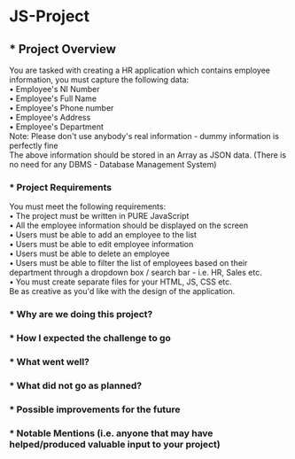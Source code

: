 # **JS-Project**

##	* Project Overview
You are tasked with creating a HR application which contains employee information, you must capture the following data:  
•	Employee's NI Number  
•	Employee's Full Name  
•	Employee's Phone number  
•	Employee's Address  
•	Employee's Department   
Note: Please don't use anybody's real information - dummy information is perfectly fine  
The above information should be stored in an Array as JSON data. (There is no need for any DBMS - Database Management System)  

### * Project Requirements
You must meet the following requirements:  
•	The project must be written in PURE JavaScript  
•	All the employee information should be displayed on the screen  
•	Users must be able to add an employee to the list  
•	Users must be able to edit employee information  
•	Users must be able to delete an employee  
•	Users must be able to filter the list of employees based on their department through a dropdown box / search bar - i.e. HR, Sales etc.  
•	You must create separate files for your HTML, JS, CSS etc.  
Be as creative as you'd like with the design of the application.  


### * Why are we doing this project?

### * How I expected the challenge to go

### * What went well?

### * What did not go as planned?

### * Possible improvements for the future

### * Notable Mentions (i.e. anyone that may have helped/produced valuable input to your project)
